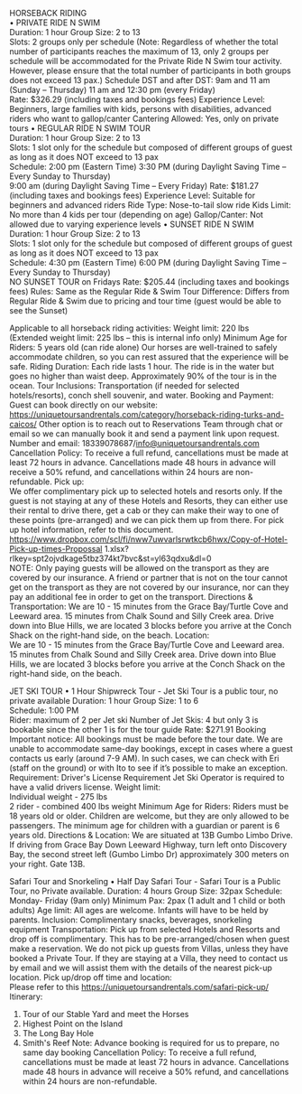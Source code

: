 HORSEBACK RIDING  
• PRIVATE RIDE N SWIM  
Duration: 1 hour 
Group Size: 2 to 13  
Slots: 2 groups only per schedule (Note: Regardless of whether the total number of participants reaches 
the maximum of 13, only 2 groups per schedule will be accommodated for the Private Ride N Swim tour 
activity. However, please ensure that the total number of participants in both groups does not exceed 13 
pax.) 
Schedule DST and after DST: 9am and 11 am (Sunday – Thursday) 
11 am and 12:30 pm (every Friday)  
Rate: $326.29 (including taxes and bookings fees) 
Experience Level: Beginners, large families with kids, persons with disabilities, advanced riders who want 
to gallop/canter 
Cantering Allowed: Yes, only on private tours 
• REGULAR RIDE N SWIM TOUR  
Duration: 1 hour 
Group Size: 2 to 13  
Slots: 1 slot only for the schedule but composed of different groups of guest as long as it does NOT 
exceed to 13 pax   
Schedule: 2:00 pm (Eastern Time) 
3:30 PM (during Daylight Saving Time – Every Sunday to Thursday)  
9:00 am (during Daylight Saving Time – Every Friday) 
Rate: $181.27 (including taxes and bookings fees) 
Experience Level: Suitable for beginners and advanced riders 
Ride Type: Nose-to-tail slow ride 
Kids Limit: No more than 4 kids per tour (depending on age) 
Gallop/Canter: Not allowed due to varying experience levels 
• SUNSET RIDE N SWIM  
Duration: 1 hour 
Group Size: 2 to 13  
Slots: 1 slot only for the schedule but composed of different groups of guest as long as it does NOT 
exceed to 13 pax   
Schedule: 4:30 pm (Eastern Time) 
6:00 PM (during Daylight Saving Time – Every Sunday to Thursday)  
NO SUNSET TOUR on Fridays 
Rate: $205.44 (including taxes and bookings fees) 
Rules: Same as the Regular Ride & Swim Tour 
Difference: Differs from Regular Ride & Swim due to pricing and tour time (guest would be able to see 
the Sunset)


Applicable to all horseback riding activities: 
Weight limit: 220 lbs  
(Extended weight limit: 225 lbs – this is internal info only) 
Minimum Age for Riders: 
5 years old (can ride alone) 
Our horses are well-trained to safely accommodate children, so you can rest assured that the experience 
will be safe. 
Riding Duration: Each ride lasts 1 hour. The ride is in the water but goes no higher than waist deep. 
Approximately 90% of the tour is in the ocean. 
Tour Inclusions: Transportation (if needed for selected hotels/resorts), conch shell souvenir, and water. 
Booking and Payment: Guest can book directly on our website: 
https://uniquetoursandrentals.com/category/horseback-riding-turks-and-caicos/ 
Other option is to reach out to Reservations Team through chat or email so we can manually book it and 
send a payment link upon request. 
Number and email: 18339078687/info@uniquetoursandrentals.com 
Cancellation Policy: To receive a full refund, cancellations must be made at least 72 hours in advance. 
Cancellations made 48 hours in advance will receive a 50% refund, and cancellations within 24 hours are 
non-refundable. 
Pick up:  
We offer complimentary pick up to selected hotels and resorts only. If the guest is not staying at any of 
these Hotels and Resorts, they can either use their rental to drive there, get a cab or they can make their 
way to one of these points (pre-arranged) and we can pick them up from there. 
For pick up hotel information, refer to this document.  
https://www.dropbox.com/scl/fi/nww7uwvarlsrwtkcb6hwx/Copy-of-Hotel-Pick-up-times-Propossal
1.xlsx?rlkey=spt2ojvdkage5tbz374kt7bvc&st=yl63qdxu&dl=0  
NOTE: Only paying guests will be allowed on the transport as they are covered by our insurance. A friend 
or partner that is not on the tour cannot get on the transport as they are not covered by our insurance, 
nor can they pay an additional fee in order to get on the transport. 
Directions & Transportation: 
We are 10 - 15 minutes from the Grace Bay/Turtle Cove and Leeward area. 15 minutes from Chalk Sound 
and Silly Creek area. Drive down into Blue Hills, we are located 3 blocks before you arrive at the Conch 
Shack on the right-hand side, on the beach. 
Location:  
We are 10 - 15 minutes from the Grace Bay/Turtle Cove and Leeward area. 15 minutes from Chalk Sound 
and Silly Creek area. Drive down into Blue Hills, we are located 3 blocks before you arrive at the Conch 
Shack on the right-hand side, on the beach.


JET SKI TOUR 
• 1 Hour Shipwreck Tour  - 
Jet Ski Tour is a public tour, no private available 
Duration: 1 hour 
Group Size: 1 to 6   
Schedule: 1:00 PM  
Rider: maximum of 2 per Jet ski 
Number of Jet Skis: 4 but only 3 is bookable since the other 1 is for the tour guide 
Rate: $271.91 
Booking Important notice: All bookings must be made before the tour date. We are unable to 
accommodate same-day bookings, except in cases where a guest contacts us early (around 7-9 AM). In 
such cases, we can check with Eri (staff on the ground) or with Ito to see if it’s possible to make an 
exception. 
Requirement: 
Driver's License Requirement 
Jet Ski Operator is required to have a valid drivers license. 
Weight limit:  
Individual weight - 275 lbs  
2 rider - combined 400 lbs weight 
Minimum Age for Riders: 
Riders must be 18 years old or older. Children are welcome, but they are only allowed to be passengers. 
The minimum age for children with a guardian or parent is 6 years old. 
Directions & Location: 
We are situated at 13B Gumbo Limbo Drive. If driving from Grace Bay Down Leeward Highway, turn left 
onto Discovery Bay, the second street left (Gumbo Limbo Dr) approximately 300 meters on your right. 
Gate 13B.


Safari Tour and Snorkeling 
• Half Day Safari Tour - 
Safari Tour is a Public Tour, no Private available. 
Duration: 4 hours 
Group Size: 32pax 
Schedule: Monday- Friday (9am only) 
Minimum Pax: 2pax (1 adult and 1 child or both adults) 
Age limit: All ages are welcome. Infants will have to be held by parents. 
Inclusion: Complimentary snacks, beverages, snorkeling equipment 
Transportation: Pick up from selected Hotels and Resorts and drop off is complimentary. This has to be 
pre-arranged/chosen when guest make a reservation. We do not pick up guests from Villas, unless they 
have booked a Private Tour. If they are staying at a Villa, they need to contact us by email and we will 
assist them with the details of the nearest pick-up location. 
Pick up/drop off time and location:  
Please refer to this https://uniquetoursandrentals.com/safari-pick-up/ 
Itinerary: 
1. Tour of our Stable Yard and meet the Horses 
2. Highest Point on the Island 
3. The Long Bay Hole 
4. Smith's Reef 
Note: Advance booking is required for us to prepare, no same day booking 
Cancellation Policy: To receive a full refund, cancellations must be made at least 72 hours in advance. 
Cancellations made 48 hours in advance will receive a 50% refund, and cancellations within 24 hours are 
non-refundable.